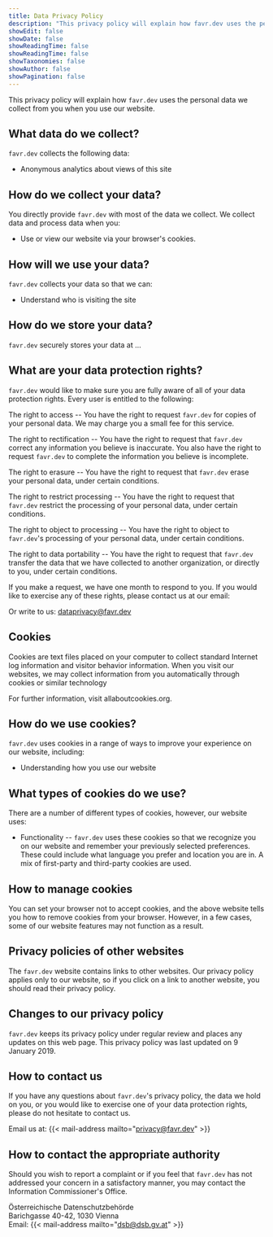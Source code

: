 ```yaml
---
title: Data Privacy Policy
description: "This privacy policy will explain how favr.dev uses the personal data we collect from you when you use our website."
showEdit: false
showDate: false
showReadingTime: false
showReadingTime: false
showTaxonomies: false
showAuthor: false
showPagination: false
---
```


This privacy policy will explain how `favr.dev` uses the personal data we collect from you when you use our website.


## What data do we collect?

`favr.dev` collects the following data:

-   Anonymous analytics about views of this site

## How do we collect your data?

You directly provide `favr.dev` with most of the data we collect. We collect data and process data when you:

-   Use or view our website via your browser's cookies.


## How will we use your data?

`favr.dev` collects your data so that we can:

-   Understand who is visiting the site

## How do we store your data?

`favr.dev` securely stores your data at ...


## What are your data protection rights?

`favr.dev` would like to make sure you are fully aware of all of your data protection rights. Every user is entitled to the following:

The right to access -- You have the right to request `favr.dev` for copies of your personal data. We may charge you a small fee for this service.

The right to rectification -- You have the right to request that `favr.dev` correct any information you believe is inaccurate. You also have the right to request `favr.dev` to complete the information you believe is incomplete.

The right to erasure -- You have the right to request that `favr.dev` erase your personal data, under certain conditions.

The right to restrict processing -- You have the right to request that `favr.dev` restrict the processing of your personal data, under certain conditions.

The right to object to processing -- You have the right to object to `favr.dev`'s processing of your personal data, under certain conditions.

The right to data portability -- You have the right to request that `favr.dev` transfer the data that we have collected to another organization, or directly to you, under certain conditions.

If you make a request, we have one month to respond to you. If you would like to exercise any of these rights, please contact us at our email:

Or write to us: dataprivacy@favr.dev

## Cookies

Cookies are text files placed on your computer to collect standard Internet log information and visitor behavior information. When you visit our websites, we may collect information from you automatically through cookies or similar technology

For further information, visit allaboutcookies.org.

## How do we use cookies?

`favr.dev` uses cookies in a range of ways to improve your experience on our website, including:

-   Understanding how you use our website

## What types of cookies do we use?

There are a number of different types of cookies, however, our website uses:

-   Functionality -- `favr.dev` uses these cookies so that we recognize you on our website and remember your previously selected preferences. These could include what language you prefer and location you are in. A mix of first-party and third-party cookies are used.

## How to manage cookies

You can set your browser not to accept cookies, and the above website tells you how to remove cookies from your browser. However, in a few cases, some of our website features may not function as a result.

## Privacy policies of other websites

The `favr.dev` website contains links to other websites. Our privacy policy applies only to our website, so if you click on a link to another website, you should read their privacy policy.

## Changes to our privacy policy

`favr.dev` keeps its privacy policy under regular review and places any updates on this web page. This privacy policy was last updated on 9 January 2019.

## How to contact us

If you have any questions about `favr.dev`'s privacy policy, the data we hold on you, or you would like to exercise one of your data protection rights, please do not hesitate to contact us.

Email us at: {{< mail-address mailto="privacy@favr.dev" >}}

## How to contact the appropriate authority

Should you wish to report a complaint or if you feel that `favr.dev` has not addressed your concern in a satisfactory manner, you may contact the Information Commissioner's Office.

Österreichische Datenschutzbehörde \
Barichgasse 40-42, 1030 Vienna \
Email: {{< mail-address mailto="dsb@dsb.gv.at" >}}
